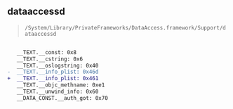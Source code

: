 ## dataaccessd

> `/System/Library/PrivateFrameworks/DataAccess.framework/Support/dataaccessd`

```diff

   __TEXT.__const: 0x8
   __TEXT.__cstring: 0x6
   __TEXT.__oslogstring: 0x40
-  __TEXT.__info_plist: 0x46d
+  __TEXT.__info_plist: 0x461
   __TEXT.__objc_methname: 0xe1
   __TEXT.__unwind_info: 0x60
   __DATA_CONST.__auth_got: 0x70

```
